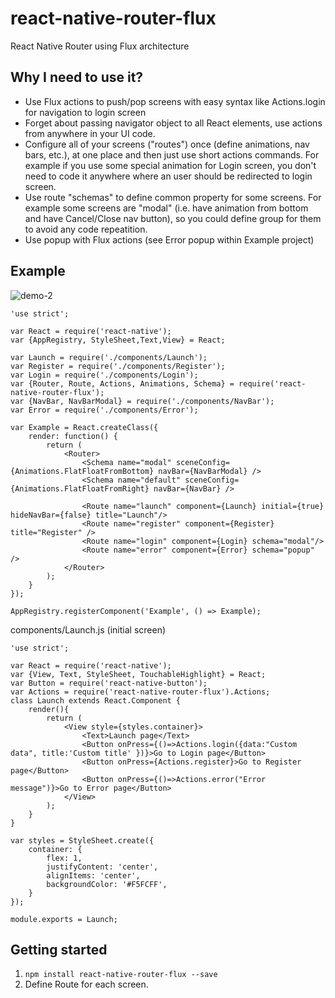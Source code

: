 # react-native-router-flux
React Native Router using Flux architecture

## Why I need to use it?
- Use Flux actions to push/pop screens with easy syntax like Actions.login for navigation to login screen
- Forget about passing navigator object to all React elements, use actions from anywhere in your UI code.
- Configure all of your screens ("routes") once (define animations, nav bars, etc.), at one place and then just use short actions commands. For example if you use some special animation for Login screen, you don't need to code it anywhere where an user should be redirected to login screen.
- Use route "schemas" to define common property for some screens. For example some screens are "modal" (i.e. have animation from bottom and have Cancel/Close nav button), so you could define group for them to avoid any code repeatition.
- Use popup with Flux actions (see Error popup within Example project)

## Example
![demo-2](https://cloud.githubusercontent.com/assets/1321329/9466261/de64558e-4b33-11e5-8ada-0fcd49442769.gif)


```
'use strict';

var React = require('react-native');
var {AppRegistry, StyleSheet,Text,View} = React;

var Launch = require('./components/Launch');
var Register = require('./components/Register');
var Login = require('./components/Login');
var {Router, Route, Actions, Animations, Schema} = require('react-native-router-flux');
var {NavBar, NavBarModal} = require('./components/NavBar');
var Error = require('./components/Error');

var Example = React.createClass({
    render: function() {
        return (
            <Router>
                <Schema name="modal" sceneConfig={Animations.FlatFloatFromBottom} navBar={NavBarModal} />
                <Schema name="default" sceneConfig={Animations.FlatFloatFromRight} navBar={NavBar} />

                <Route name="launch" component={Launch} initial={true} hideNavBar={false} title="Launch"/>
                <Route name="register" component={Register} title="Register" />
                <Route name="login" component={Login} schema="modal"/>
                <Route name="error" component={Error} schema="popup" />
            </Router>
        );
    }
});

AppRegistry.registerComponent('Example', () => Example);
```

components/Launch.js (initial screen)
```
'use strict';

var React = require('react-native');
var {View, Text, StyleSheet, TouchableHighlight} = React;
var Button = require('react-native-button');
var Actions = require('react-native-router-flux').Actions;
class Launch extends React.Component {
    render(){
        return (
            <View style={styles.container}>
                <Text>Launch page</Text>
                <Button onPress={()=>Actions.login({data:"Custom data", title:'Custom title' })}>Go to Login page</Button>
                <Button onPress={Actions.register}>Go to Register page</Button>
                <Button onPress={()=>Actions.error("Error message")}>Go to Error page</Button>
            </View>
        );
    }
}

var styles = StyleSheet.create({
    container: {
        flex: 1,
        justifyContent: 'center',
        alignItems: 'center',
        backgroundColor: '#F5FCFF',
    }
});

module.exports = Launch;
```

## Getting started
1. `npm install react-native-router-flux --save`
2. Define Route for each screen.
